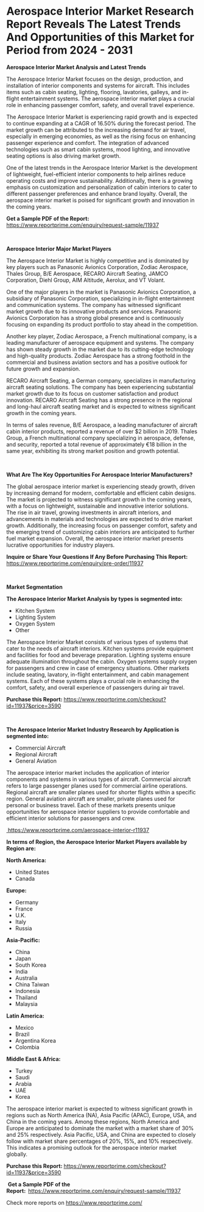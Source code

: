 <p><h1>Aerospace Interior Market Research Report Reveals The Latest Trends And Opportunities of this Market for Period from 2024 - 2031</h1></p><p><strong>Aerospace Interior Market Analysis and Latest Trends</strong></p>
<p><p>The Aerospace Interior Market focuses on the design, production, and installation of interior components and systems for aircraft. This includes items such as cabin seating, lighting, flooring, lavatories, galleys, and in-flight entertainment systems. The aerospace interior market plays a crucial role in enhancing passenger comfort, safety, and overall travel experience.</p><p>The Aerospace Interior Market is experiencing rapid growth and is expected to continue expanding at a CAGR of 16.50% during the forecast period. The market growth can be attributed to the increasing demand for air travel, especially in emerging economies, as well as the rising focus on enhancing passenger experience and comfort. The integration of advanced technologies such as smart cabin systems, mood lighting, and innovative seating options is also driving market growth.</p><p>One of the latest trends in the Aerospace Interior Market is the development of lightweight, fuel-efficient interior components to help airlines reduce operating costs and improve sustainability. Additionally, there is a growing emphasis on customization and personalization of cabin interiors to cater to different passenger preferences and enhance brand loyalty. Overall, the aerospace interior market is poised for significant growth and innovation in the coming years.</p></p>
<p><strong>Get a Sample PDF of the Report:&nbsp;</strong> <a href="https://www.reportprime.com/enquiry/request-sample/11937">https://www.reportprime.com/enquiry/request-sample/11937</a></p>
<p>&nbsp;</p>
<p><strong>Aerospace Interior Major Market Players</strong></p>
<p><p>The Aerospace Interior Market is highly competitive and is dominated by key players such as Panasonic Avionics Corporation, Zodiac Aerospace, Thales Group, B/E Aerospace, RECARO Aircraft Seating, JAMCO Corporation, Diehl Group, AIM Altitude, Aerolux, and VT Volant.</p><p>One of the major players in the market is Panasonic Avionics Corporation, a subsidiary of Panasonic Corporation, specializing in in-flight entertainment and communication systems. The company has witnessed significant market growth due to its innovative products and services. Panasonic Avionics Corporation has a strong global presence and is continuously focusing on expanding its product portfolio to stay ahead in the competition.</p><p>Another key player, Zodiac Aerospace, a French multinational company, is a leading manufacturer of aerospace equipment and systems. The company has shown steady growth in the market due to its cutting-edge technology and high-quality products. Zodiac Aerospace has a strong foothold in the commercial and business aviation sectors and has a positive outlook for future growth and expansion.</p><p>RECARO Aircraft Seating, a German company, specializes in manufacturing aircraft seating solutions. The company has been experiencing substantial market growth due to its focus on customer satisfaction and product innovation. RECARO Aircraft Seating has a strong presence in the regional and long-haul aircraft seating market and is expected to witness significant growth in the coming years.</p><p>In terms of sales revenue, B/E Aerospace, a leading manufacturer of aircraft cabin interior products, reported a revenue of over $2 billion in 2019. Thales Group, a French multinational company specializing in aerospace, defense, and security, reported a total revenue of approximately €18 billion in the same year, exhibiting its strong market position and growth potential.</p></p>
<p>&nbsp;</p>
<p><strong>What Are The Key Opportunities For Aerospace Interior Manufacturers?</strong></p>
<p><p>The global aerospace interior market is experiencing steady growth, driven by increasing demand for modern, comfortable and efficient cabin designs. The market is projected to witness significant growth in the coming years, with a focus on lightweight, sustainable and innovative interior solutions. The rise in air travel, growing investments in aircraft interiors, and advancements in materials and technologies are expected to drive market growth. Additionally, the increasing focus on passenger comfort, safety and the emerging trend of customizing cabin interiors are anticipated to further fuel market expansion. Overall, the aerospace interior market presents lucrative opportunities for industry players.</p></p>
<p><strong>Inquire or Share Your Questions If Any Before Purchasing This Report:</strong> <a href="https://www.reportprime.com/enquiry/pre-order/11937">https://www.reportprime.com/enquiry/pre-order/11937</a></p>
<p>&nbsp;</p>
<p><strong>Market Segmentation</strong></p>
<p><strong>The Aerospace Interior Market Analysis by types is segmented into:</strong></p>
<p><ul><li>Kitchen System</li><li>Lighting System</li><li>Oxygen System</li><li>Other</li></ul></p>
<p><p>The Aerospace Interior Market consists of various types of systems that cater to the needs of aircraft interiors. Kitchen systems provide equipment and facilities for food and beverage preparation. Lighting systems ensure adequate illumination throughout the cabin. Oxygen systems supply oxygen for passengers and crew in case of emergency situations. Other markets include seating, lavatory, in-flight entertainment, and cabin management systems. Each of these systems plays a crucial role in enhancing the comfort, safety, and overall experience of passengers during air travel.</p></p>
<p><strong>Purchase this Report:&nbsp;</strong><a href="https://www.reportprime.com/checkout?id=11937&price=3590">https://www.reportprime.com/checkout?id=11937&price=3590</a></p>
<p>&nbsp;</p>
<p><strong>The Aerospace Interior Market Industry Research by Application is segmented into:</strong></p>
<p><ul><li>Commercial Aircraft</li><li>Regional Aircraft</li><li>General Aviation</li></ul></p>
<p><p>The aerospace interior market includes the application of interior components and systems in various types of aircraft. Commercial aircraft refers to large passenger planes used for commercial airline operations. Regional aircraft are smaller planes used for shorter flights within a specific region. General aviation aircraft are smaller, private planes used for personal or business travel. Each of these markets presents unique opportunities for aerospace interior suppliers to provide comfortable and efficient interior solutions for passengers and crew.</p></p>
<p><a href="https://www.reportprime.com/aerospace-interior-r11937">&nbsp;https://www.reportprime.com/aerospace-interior-r11937</a></p>
<p><strong>In terms of Region, the Aerospace Interior Market Players available by Region are:</strong></p>
<p>
    <p> <strong> North America: </strong>
        <ul>
            <li>United States</li>
            <li>Canada</li>
        </ul>
        </p> 
    <p> <strong> Europe: </strong>
        <ul>
            <li>Germany</li>
            <li>France</li>
            <li>U.K.</li>
            <li>Italy</li>
            <li>Russia</li>
        </ul>
        </p> 
    <p> <strong> Asia-Pacific: </strong>
        <ul>
            <li>China</li>
            <li>Japan</li>
            <li>South Korea</li>
            <li>India</li>
            <li>Australia</li>
            <li>China Taiwan</li>
            <li>Indonesia</li>
            <li>Thailand</li>
            <li>Malaysia</li>
        </ul>
        </p> 
    <p> <strong> Latin America: </strong>
        <ul>
            <li>Mexico</li>
            <li>Brazil</li>
            <li>Argentina Korea</li>
            <li>Colombia</li>
        </ul>
        </p> 
    <p> <strong> Middle East & Africa: </strong>
        <ul>
            <li>Turkey</li>
            <li>Saudi</li>
            <li>Arabia</li>
            <li>UAE</li>
            <li>Korea</li>
        </ul>
    </p>
    </p>
<p><p>The aerospace interior market is expected to witness significant growth in regions such as North America (NA), Asia Pacific (APAC), Europe, USA, and China in the coming years. Among these regions, North America and Europe are anticipated to dominate the market with a market share of 30% and 25% respectively. Asia Pacific, USA, and China are expected to closely follow with market share percentages of 20%, 15%, and 10% respectively. This indicates a promising outlook for the aerospace interior market globally.</p></p>
<p><strong>Purchase this Report: </strong><a href="https://www.reportprime.com/checkout?id=11937&price=3590">https://www.reportprime.com/checkout?id=11937&price=3590</a></p>
<p>&nbsp;<strong>Get a Sample PDF of the Report:&nbsp;&nbsp;</strong><a href="https://www.reportprime.com/enquiry/request-sample/11937">https://www.reportprime.com/enquiry/request-sample/11937</a></p>
<p><strong></strong></p>
<p>Check more reports on <a href="https://www.reportprime.com/">https://www.reportprime.com/</a></p>